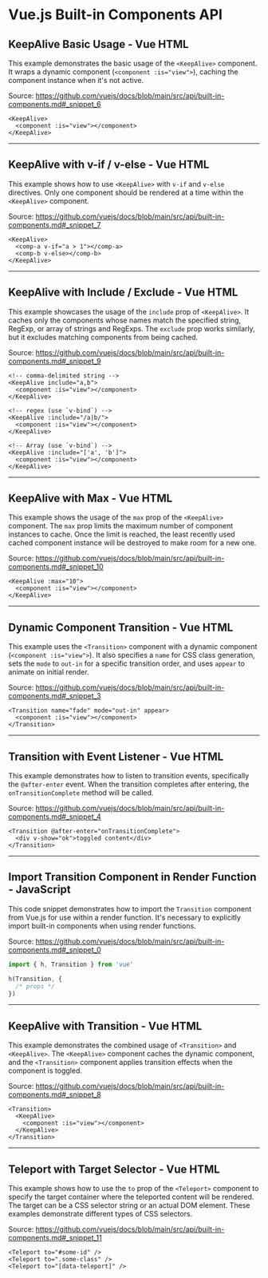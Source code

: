 # Vue.js Built-in Components API

## KeepAlive Basic Usage - Vue HTML

This example demonstrates the basic usage of the `<KeepAlive>` component. It wraps a dynamic component (`<component :is="view">`), caching the component instance when it's not active.

Source: https://github.com/vuejs/docs/blob/main/src/api/built-in-components.md#_snippet_6

```vue-html
<KeepAlive>
  <component :is="view"></component>
</KeepAlive>
```

---

## KeepAlive with v-if / v-else - Vue HTML

This example shows how to use `<KeepAlive>` with `v-if` and `v-else` directives. Only one component should be rendered at a time within the `<KeepAlive>` component.

Source: https://github.com/vuejs/docs/blob/main/src/api/built-in-components.md#_snippet_7

```vue-html
<KeepAlive>
  <comp-a v-if="a > 1"></comp-a>
  <comp-b v-else></comp-b>
</KeepAlive>
```

---

## KeepAlive with Include / Exclude - Vue HTML

This example showcases the usage of the `include` prop of `<KeepAlive>`. It caches only the components whose names match the specified string, RegExp, or array of strings and RegExps. The `exclude` prop works similarly, but it excludes matching components from being cached.

Source: https://github.com/vuejs/docs/blob/main/src/api/built-in-components.md#_snippet_9

```vue-html
<!-- comma-delimited string -->
<KeepAlive include="a,b">
  <component :is="view"></component>
</KeepAlive>

<!-- regex (use `v-bind`) -->
<KeepAlive :include="/a|b/">
  <component :is="view"></component>
</KeepAlive>

<!-- Array (use `v-bind`) -->
<KeepAlive :include="['a', 'b']">
  <component :is="view"></component>
</KeepAlive>
```

---

## KeepAlive with Max - Vue HTML

This example shows the usage of the `max` prop of the `<KeepAlive>` component. The `max` prop limits the maximum number of component instances to cache. Once the limit is reached, the least recently used cached component instance will be destroyed to make room for a new one.

Source: https://github.com/vuejs/docs/blob/main/src/api/built-in-components.md#_snippet_10

```vue-html
<KeepAlive :max="10">
  <component :is="view"></component>
</KeepAlive>
```

---

## Dynamic Component Transition - Vue HTML

This example uses the `<Transition>` component with a dynamic component (`<component :is="view">`). It also specifies a `name` for CSS class generation, sets the `mode` to `out-in` for a specific transition order, and uses `appear` to animate on initial render.

Source: https://github.com/vuejs/docs/blob/main/src/api/built-in-components.md#_snippet_3

```vue-html
<Transition name="fade" mode="out-in" appear>
  <component :is="view"></component>
</Transition>
```

---

## Transition with Event Listener - Vue HTML

This example demonstrates how to listen to transition events, specifically the `@after-enter` event. When the transition completes after entering, the `onTransitionComplete` method will be called.

Source: https://github.com/vuejs/docs/blob/main/src/api/built-in-components.md#_snippet_4

```vue-html
<Transition @after-enter="onTransitionComplete">
  <div v-show="ok">toggled content</div>
</Transition>
```

---

## Import Transition Component in Render Function - JavaScript

This code snippet demonstrates how to import the `Transition` component from Vue.js for use within a render function. It's necessary to explicitly import built-in components when using render functions.

Source: https://github.com/vuejs/docs/blob/main/src/api/built-in-components.md#_snippet_0

```javascript
import { h, Transition } from 'vue'

h(Transition, {
  /* props */
})
```

---

## KeepAlive with Transition - Vue HTML

This example demonstrates the combined usage of `<Transition>` and `<KeepAlive>`. The `<KeepAlive>` component caches the dynamic component, and the `<Transition>` component applies transition effects when the component is toggled.

Source: https://github.com/vuejs/docs/blob/main/src/api/built-in-components.md#_snippet_8

```vue-html
<Transition>
  <KeepAlive>
    <component :is="view"></component>
  </KeepAlive>
</Transition>
```

---

## Teleport with Target Selector - Vue HTML

This example shows how to use the `to` prop of the `<Teleport>` component to specify the target container where the teleported content will be rendered. The target can be a CSS selector string or an actual DOM element. These examples demonstrate different types of CSS selectors.

Source: https://github.com/vuejs/docs/blob/main/src/api/built-in-components.md#_snippet_11

```vue-html
<Teleport to="#some-id" />
<Teleport to=".some-class" />
<Teleport to="[data-teleport]" />
```
